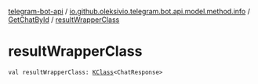 [telegram-bot-api](../../index.md) / [io.github.oleksivio.telegram.bot.api.model.method.info](../index.md) / [GetChatById](index.md) / [resultWrapperClass](./result-wrapper-class.md)

# resultWrapperClass

`val resultWrapperClass: `[`KClass`](https://kotlinlang.org/api/latest/jvm/stdlib/kotlin.reflect/-k-class/index.html)`<ChatResponse>`